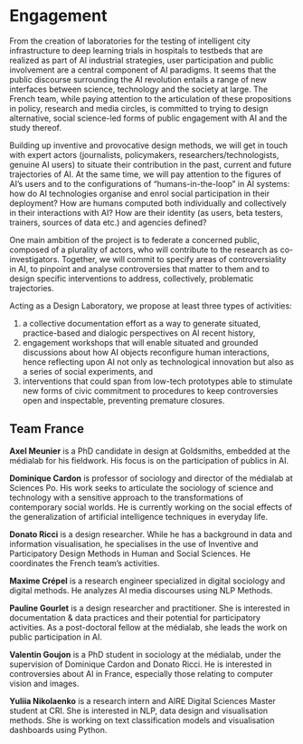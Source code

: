 # Engagement

From the creation of laboratories for the testing of intelligent city infrastructure to deep learning trials in hospitals to testbeds that are realized as part of AI industrial strategies, user participation and public involvement are a central component of AI paradigms. It seems that the public discourse surrounding the AI revolution entails a range of new interfaces between science, technology and the society at large. The French team, while paying attention to the articulation of these propositions in policy, research and media circles, is committed to trying to design alternative, social science-led forms of public engagement with AI and the study thereof.

Building up inventive and provocative design methods, we will get in touch with expert actors (journalists, policymakers, researchers/technologists, genuine AI users) to situate their contribution in the past, current and future trajectories of AI. At the same time, we will pay attention to the figures of AI’s users and to the configurations of “humans-in-the-loop” in AI systems: how do AI technologies organise and enrol social participation in their deployment? How are humans computed both individually and collectively in their interactions with AI? How are their identity (as users, beta testers, trainers, sources of data etc.) and agencies defined?

One main ambition of the project is to federate a concerned public, composed of a plurality of actors, who will contribute to the research as co-investigators. Together, we will commit to specify areas of controversiality in AI, to pinpoint and analyse controversies that matter to them and to design specific interventions to address, collectively, problematic trajectories.

Acting as a Design Laboratory, we propose at least three types of activities:

1. a collective documentation effort as a way to generate situated, practice-based and dialogic perspectives on AI recent history,
2. engagement workshops that will enable situated and grounded discussions about how AI objects reconfigure human interactions, hence reflecting upon AI not only as technological innovation but also as a series of social experiments, and
3. interventions that could span from low-tech prototypes able to stimulate new forms of civic commitment to procedures to keep controversies open and inspectable, preventing premature closures.

## Team France

**Axel Meunier** is a PhD candidate in design at Goldsmiths, embedded at the médialab for his fieldwork. His focus is on the participation of publics in AI.

**Dominique Cardon** is professor of sociology and director of the médialab at Sciences Po. His work seeks to articulate the sociology of science and technology with a sensitive approach to the transformations of contemporary social worlds. He is currently working on the social effects of the generalization of artificial intelligence techniques in everyday life.

**Donato Ricci** is a design researcher. While he has a background in data and information visualisation, he specialises in the use of Inventive and Participatory Design Methods in Human and Social Sciences. He coordinates the French team’s activities.

**Maxime Crépel** is a research engineer specialized in digital sociology and digital methods. He analyzes AI media discourses using NLP Methods.

**Pauline Gourlet** is a design researcher and practitioner. She is interested in documentation & data practices and their potential for participatory activities. As a post-doctoral fellow at the médialab, she leads the work on public participation in AI.

**Valentin Goujon** is a PhD student in sociology at the médialab, under the supervision of Dominique Cardon and Donato Ricci. He is interested in controversies about AI in France, especially those relating to computer vision and images.

**Yuliia Nikolaenko** is a research intern and AIRE Digital Sciences Master student at CRI. She is interested in NLP, data design and visualisation methods. She is working on text classification models and visualisation dashboards using Python.
